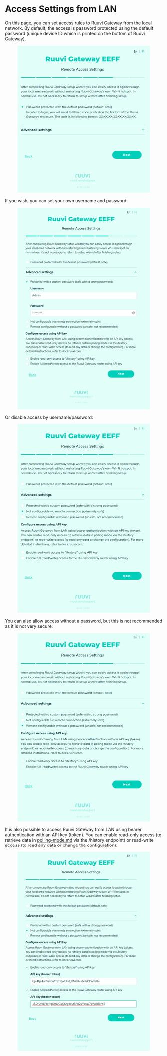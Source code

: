 # Access Settings from LAN

On this page, you can set access rules to Ruuvi Gateway from the local network. By default, the access is password protected using the default password (unique device ID which is printed on the bottom of Ruuvi Gateway).

<figure><img src="../../.gitbook/assets/Screenshot from 2023-12-13 08-44-00.png" alt=""><figcaption></figcaption></figure>

If you wish, you can set your own username and password:

<figure><img src="../../.gitbook/assets/Screenshot from 2023-12-13 08-45-16.png" alt=""><figcaption></figcaption></figure>

Or disable access by username/password:

<figure><img src="../../.gitbook/assets/Screenshot from 2023-12-13 08-49-56.png" alt=""><figcaption></figcaption></figure>

You can also allow access without a password, but this is not recommended as it is not very secure:

<figure><img src="../../.gitbook/assets/Screenshot from 2023-12-13 08-52-22.png" alt=""><figcaption></figcaption></figure>

It is also possible to access Ruuvi Gateway from LAN using bearer authentication with an API key (token). You can enable read-only access (to retrieve data in [polling-mode.md](../examples/polling-mode.md "mention") via the /history endpoint) or read-write access (to read any data or change the configuration):

<figure><img src="../../.gitbook/assets/Screenshot from 2023-12-13 08-54-18.png" alt=""><figcaption></figcaption></figure>
